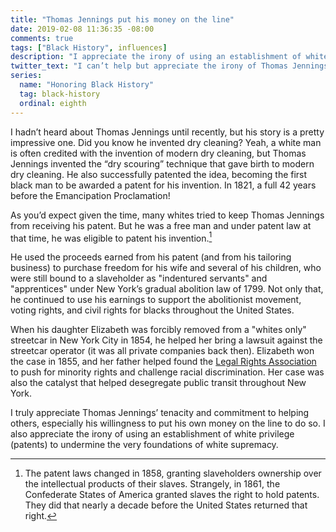 ```yaml
---
title: "Thomas Jennings put his money on the line"
date: 2019-02-08 11:36:35 -08:00
comments: true
tags: ["Black History", influences]
description: "I appreciate the irony of using an establishment of white privilege (patents) to undermine the very foundations of white supremacy."
twitter_text: "I can’t help but appreciate the irony of Thomas Jennings’ use of an establishment of white privilege (patents) to undermine the very foundations of white supremacy."
series:
  name: "Honoring Black History"
  tag: black-history
  ordinal: eighth
---
```


I hadn’t heard about Thomas Jennings until recently, but his story is a pretty impressive one. Did you know he invented dry cleaning? Yeah, a white man is often credited with the invention of modern dry cleaning, but Thomas Jennings invented the “dry scouring” technique that gave birth to modern dry cleaning. He also successfully patented the idea, becoming the first black man to be awarded a patent for his invention. In 1821, a full 42 years before the Emancipation Proclamation!

<!-- more -->

As you’d expect given the time, many whites tried to keep Thomas Jennings from receiving his patent. But he was a free man and under patent law at that time, he was eligible to patent his invention.[^1]

[^1]: The patent laws changed in 1858, granting slaveholders ownership over the intellectual products of their slaves. Strangely, in 1861, the Confederate States of America granted slaves the right to hold patents. They did that nearly a decade before the United States returned that right.

He used the proceeds earned from his patent (and from his tailoring business) to purchase freedom for his wife and several of his children, who were still bound to a slaveholder as "indentured servants" and "apprentices" under New York’s gradual abolition law of 1799. Not only that, he continued to use his earnings to support the abolitionist movement, voting rights, and civil rights for blacks throughout the United States.

When his daughter Elizabeth was forcibly removed from a "whites only" streetcar in New York City in 1854, he helped her bring a lawsuit against the streetcar operator (it was all private companies back then). Elizabeth won the case in 1855, and her father helped found the [Legal Rights Association](https://wikipedia.org/wiki/Legal_Rights_Association) to push for minority rights and challenge racial discrimination. Her case was also the catalyst that helped desegregate public transit throughout New York.

I truly appreciate Thomas Jennings’ tenacity and commitment to helping others, especially his willingness to put his own money on the line to do so. I also appreciate the irony of using an establishment of white privilege (patents) to undermine the very foundations of white supremacy.